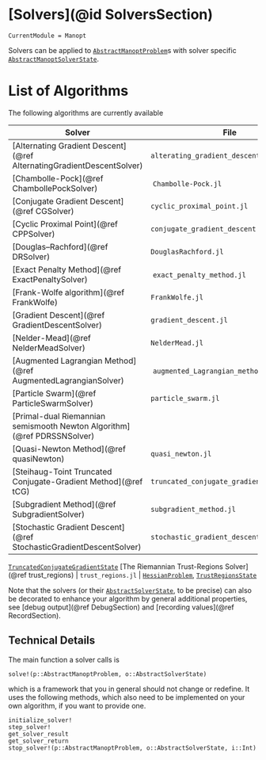 
# [Solvers](@id SolversSection)

```@meta
CurrentModule = Manopt
```

Solvers can be applied to [`AbstractManoptProblem`](@ref)s with solver
specific [`AbstractManoptSolverState`](@ref).

# List of Algorithms

The following algorithms are currently available

| Solver  | File   | Problem & Option  |
----------|--------|-------------------|
[Alternating Gradient Descent](@ref AlternatingGradientDescentSolver) | `alterating_gradient_descent.jl` | [`AlternatingDefaultManoptProblem`](@ref), [`AlternatingGradientDescentState`](@ref)
[Chambolle-Pock](@ref ChambollePockSolver) | `Chambolle-Pock.jl` | [`PrimalDualProblem`](@ref), [`ChambollePockState`](@ref)
[Conjugate Gradient Descent](@ref CGSolver) | `cyclic_proximal_point.jl` | [`ProximalProblem`](@ref), [`CyclicProximalPointState`](@ref)
[Cyclic Proximal Point](@ref CPPSolver) | `conjugate_gradient_descent.jl` | [`DefaultManoptProblem`](@ref), [`ConjugateGradientDescentState`](@ref)
[Douglas–Rachford](@ref DRSolver) | `DouglasRachford.jl` | [`ProximalProblem`](@ref), [`DouglasRachfordState`](@ref)
[Exact Penalty Method](@ref ExactPenaltySolver) | `exact_penalty_method.jl`| [`ConstrainedProblem`](@ref), [`ExactPenaltyMethodState`](@ref)
[Frank-Wolfe algorithm](@ref FrankWolfe) | `FrankWolfe.jl` |  [`DefaultManoptProblem`](@ref), [`FrankWolfeState`](@ref)
[Gradient Descent](@ref GradientDescentSolver) | `gradient_descent.jl` |  [`DefaultManoptProblem`](@ref), [`GradientDescentState`](@ref)
[Nelder-Mead](@ref NelderMeadSolver) | `NelderMead.jl` | [`CostProblem`](@ref), [`NelderMeadState`](@ref)
[Augmented Lagrangian Method](@ref AugmentedLagrangianSolver) | `augmented_Lagrangian_method.jl`| [`ConstrainedProblem`](@ref), [`AugmentedLagrangianMethodState`](@ref)
[Particle Swarm](@ref ParticleSwarmSolver) | `particle_swarm.jl` | [`CostProblem`](@ref), [`ParticleSwarmState`](@ref)
[Primal-dual Riemannian semismooth Newton Algorithm](@ref PDRSSNSolver) | | [`PrimalDualSemismoothNewtonProblem`](@ref) | [`PrimalDualSemismoothNewtonState`](@ref)
[Quasi-Newton Method](@ref quasiNewton) | `quasi_newton.jl`| [`DefaultManoptProblem`](@ref), [`QuasiNewtonState`](@ref)
[Steihaug-Toint Truncated Conjugate-Gradient Method](@ref tCG) | `truncated_conjugate_gradient_descent.jl` | [`HessianProblem`](@ref)
[Subgradient Method](@ref SubgradientSolver) | `subgradient_method.jl` | [`SubDefaultManoptProblem`](@ref), [`SubGradientMethodState`](@ref)
[Stochastic Gradient Descent](@ref StochasticGradientDescentSolver) | `stochastic_gradient_descent.jl` | [`StochasticDefaultManoptProblem`](@ref), [`StochasticGradientDescentState`](@ref)
[`TruncatedConjugateGradientState`](@ref)
[The Riemannian Trust-Regions Solver](@ref trust_regions) | `trust_regions.jl` | [`HessianProblem`](@ref), [`TrustRegionsState`](@ref)

Note that the solvers (or their [`AbstractSolverState`](@ref), to be precise) can also be decorated to enhance your algorithm by general additional properties, see [debug output](@ref DebugSection) and [recording values](@ref RecordSection).

## Technical Details

 The main function a solver calls is

```@docs
solve!(p::AbstractManoptProblem, o::AbstractSolverState)
```

which is a framework that you in general should not change or redefine.
It uses the following methods, which also need to be implemented on your own
algorithm, if you want to provide one.

```@docs
initialize_solver!
step_solver!
get_solver_result
get_solver_return
stop_solver!(p::AbstractManoptProblem, o::AbstractSolverState, i::Int)
```
